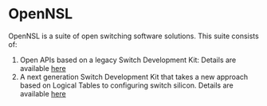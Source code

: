 # OpenNSL 
OpenNSL is a suite of open switching software solutions.
This suite consists of:
1. Open APIs based on a legacy Switch Development Kit: Details are available <a href="https://github.com/Broadcom-switch/OpenNSL">here </a>
2. A next generation Switch Development Kit that takes a new approach based on Logical Tables to configuring switch silicon. Details are available <a href = "https://github.com/Broadcom-Network-Switching-Software/SDK-LT"> here </a> 
